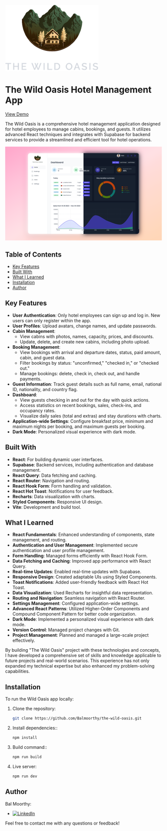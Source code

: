 ![Logo](./public/logo-dark.png)

# The Wild Oasis Hotel Management App

[View Demo](https://the-hotel-wild-oasis-demo.vercel.app)

The Wild Oasis is a comprehensive hotel management application designed for hotel employees to manage cabins, bookings, and guests. It utilizes advanced React techniques and integrates with Supabase for backend services to provide a streamlined and efficient tool for hotel operations.

![Home Page](./public/thumbnail-preview.png)

## Table of Contents

- [Key Features](#key-features)
- [Built With](#built-with)
- [What I Learned](#what-i-learned)
- [Installation](#installation)
- [Author](#author)

## Key Features

- **User Authentication**: Only hotel employees can sign up and log in. New users can only register within the app.
- **User Profiles**: Upload avatars, change names, and update passwords.
- **Cabin Management**:
  - View cabins with photos, names, capacity, prices, and discounts.
  - Update, delete, and create new cabins, including photo upload.
- **Booking Management**:
  - View bookings with arrival and departure dates, status, paid amount, cabin, and guest data.
  - Filter bookings by status: "unconfirmed," "checked in," or "checked out."
  - Manage bookings: delete, check in, check out, and handle payments.
- **Guest Information**: Track guest details such as full name, email, national ID, nationality, and country flag.
- **Dashboard**:
  - View guests checking in and out for the day with quick actions.
  - Access statistics on recent bookings, sales, check-ins, and occupancy rates.
  - Visualize daily sales (total and extras) and stay durations with charts.
- **Application-wide Settings**: Configure breakfast price, minimum and maximum nights per booking, and maximum guests per booking.
- **Dark Mode**: Personalized visual experience with dark mode.

## Built With

- **React**: For building dynamic user interfaces.
- **Supabase**: Backend services, including authentication and database management.
- **React Query**: Data fetching and caching.
- **React Router**: Navigation and routing.
- **React Hook Form**: Form handling and validation.
- **React Hot Toast**: Notifications for user feedback.
- **Recharts**: Data visualization with charts.
- **Styled Components**: Responsive UI design.
- **Vite**: Development and build tool.

## What I Learned

- **React Fundamentals**: Enhanced understanding of components, state management, and routing.
- **Authentication and User Management**: Implemented secure authentication and user profile management.
- **Form Handling**: Managed forms efficiently with React Hook Form.
- **Data Fetching and Caching**: Improved app performance with React Query.
- **Real-time Updates**: Enabled real-time updates with Supabase.
- **Responsive Design**: Created adaptable UIs using Styled Components.
- **Toast Notifications**: Added user-friendly feedback with React Hot Toast.
- **Data Visualization**: Used Recharts for insightful data representation.
- **Routing and Navigation**: Seamless navigation with React Router.
- **Settings Management**: Configured application-wide settings.
- **Advanced React Patterns**: Utilized Higher-Order Components and Compound Component Pattern for better code organization.
- **Dark Mode**: Implemented a personalized visual experience with dark mode.
- **Version Control**: Managed project changes with Git.
- **Project Management**: Planned and managed a large-scale project effectively.

By building "The Wild Oasis" project with these technologies and concepts, I have developed a comprehensive set of skills and knowledge applicable to future projects and real-world scenarios. This experience has not only expanded my technical expertise but also enhanced my problem-solving capabilities.

## Installation

To run the Wild Oasis app locally:

1. Clone the repository:
   ```bash
   git clone https://github.com/Balmoorthy/the-wild-oasis.git
   ```
2. Install dependencies::
   ```bash
   npm install
   ```
3. Build command::
   ```bash
   npm run build
   ```
4. Live server:
   ```bash
   npm run dev
   ```

## Author

Bal Moorthy:

- [![LinkedIn](https://img.shields.io/badge/LinkedIn-0077B5?style=for-the-badge&logo=linkedin&logoColor=white)](https://www.linkedin.com/in/bal-moorthy/)

Feel free to contact me with any questions or feedback!
